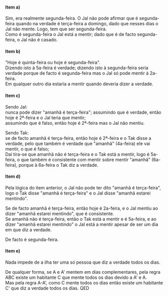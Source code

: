 #### Item a)
Sim, era realmente segunda-feira. O Jal não pode afirmar que é segunda-feira quando na verdade é terça-feira a domingo, dado que nesses dias o Jal não mente. Logo, tem que ser segunda-feira.  
Como é segunda-feira o Jal está a mentir; dado que é de facto segunda-feira, o Jal não é casado.

#### Item b)
"Hoje é quinta-feira ou hoje é segunda-feira".  
Dizendo isto à 5a-feira é verdade; dizendo isto à segunda-feira seria verdade porque de facto é segunda-feira mas o Jal só pode mentir à 2a-feira.  
Em qualquer outro dia estaria a mentir quando deveria dizer a verdade.

#### Item c)
Sendo Jal:  
nunca pode dizer "amanhã é terça-feira"; assumindo que é verdade, então hoje é 2ª-feira e o Jal teria que mentir;  
assumindo que é falso, então hoje é 2ª-feira mas o Jal não mentiu.

Sendo Tak:  
se de facto amanhã é terça-feira, então hoje é 2ª-feira e o Tak disse a verdade, pelo que também é verdade que "amanhã" (4a-feira) ele vai mentir, o que é falso;  
Daí tira-se que amanhã não é terça-feira e o Tak está a mentir, logo é 5a-feira, o que também é consistente com mentir sobre mentir "amanhã" (6a-feira), porque à 6a-feira o Tak diz a verdade.

#### Item d)
Pela lógica do item anterior, o Jal não pode ter dito "amanhã é terça-feira", logo o Tak disse "amanhã é terça-feira" e o Jal disse "amanhã estarei mentindo".

Se de facto amanhã é terça-feira, então hoje é 2a-feira, e o Jal mentiu ao dizer "amanhã estarei mentindo", que é consistente.  
Se amanhã não é terça-feira, então o Tak está a mentir e é 5a-feira, e ao dizer "amanhã estarei mentindo" o Jal está a mentir apesar de ser um dia em que diz a verdade.

De facto é segunda-feira.

#### Item e)
Nada impede de a ilha ter uma só pessoa que diz a verdade todos os dias.

De qualquer forma, se A e A' mentem em dias complementares, pela regra ABC existe um habitante C que mente todos os dias devido a A' e A.  
Mas pela regra A-A', como C mente todos os dias então existe um habitante C' que diz a verdade todos os dias. QED
